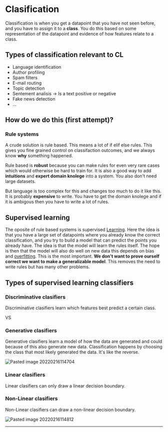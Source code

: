 # Clasification

Classification is when you get a datapoint that you have not seen before, and you have to assign it to a **class**. You do this based on some representation of the datapoint and evidence of how features relate to a class. 

## Types of classification relevant to CL
- Language identification 
- Author profiling 
- Spam filters 
- E-mail routing
- Topic detection
- Sentement analisis → Is a text positive or negative 
- Fake news detection
- ...

## How do we do this (first attempt)?

### Rule systems 
A crude solution is rule based. This means a lot of if elif else rules. This gives you fine grained control on classifaction outcomes, and we always know **why** something happened. 

Rule based is **robust** because you can make rules for even very rare cases which would otherwise be hard to train for. It is also a good way to add **intuitions** and **expert domain knolege** into a system. You also don't need large datasets.

But language is too complex for this and changes too much to do it like this. It is probably **expensive** to write. You have to get the domain knolege and if it is ambigous then you have to write a lot of rules.

## Supervised learning
The oposite of rule based systems is supervised [Learning](learning.md). Here the idea is that you have a large set of datapoints where you already know the correct classification, and you try to build a model that can predict the points you already have. The idea is that the model will learn the rules itself. The hope is then that the model will also do well on new data this depends on bias and [overfitting](Overfitting.md). This is the most important. **We don't want to prove ourself correct we want to make a generalizable model**. This removes the need to write rules but has many other problems.  

## Types of supervised learning classifiers 

### Discriminative clasifiers
Discriminative clasifiers learn which features best predict a certain class. 

VS 

### Generative clasifiers
Generative clasifiers learn a model of how the data are generated and could because of this also generate new data. Classification happens by choosing the class that most likely generated the data. It's like the reverse.

![Pasted image 20220216114704](Pasted%20image%2020220216114704.png)

### Linear clasifiers
Linear clasifiers can only draw a linear decision boundary. 

### Non-Linear clasifiers
Non-Linear clasifiers can draw a non-linear decision boundary. 

![Pasted image 20220216114812](Pasted%20image%2020220216114812.png)

----




